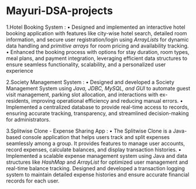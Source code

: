 # Mayuri-DSA-projects

1.Hotel Booking System : 
 • Designed and implemented an interactive hotel booking application with features like city-wise hotel search, detailed room information, and secure user registration/login using *ArrayLists* for dynamic data handling and *primitive arrays* for room pricing and availability tracking.
 • Enhanced the booking process with options for stay duration, room types, meal plans, and payment integration, leveraging efficient data structures to ensure seamless functionality, scalability, and a personalized user experience

2.Society Management System :
 • Designed and developed a Society Management System using *Java, JDBC, MySQL, and GUI* to automate guest visit management, parking slot allocation, and interactions with ex-residents, improving operational efficiency and reducing manual errors.
 • Implemented a centralized database to provide real-time access to records, ensuring accurate tracking, transparency, and streamlined decision-making for administrators.


3.Splitwise Clone - Expense Sharing App :
 • The Splitwise Clone is a Java-based console application that helps users track and split expenses seamlessly among a group. It provides features to manage user accounts, record expenses, calculate balances, and display transaction histories.
 • Implemented a scalable expense management system using Java and data structures like *HashMap* and *ArrayList* for optimized user management and real-time balance tracking.
Designed and developed a transaction logging system to maintain detailed expense histories and ensure accurate financial records for each user.

